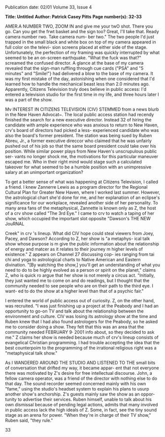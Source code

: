 Publication date: 02/01
Volume 33, Issue 4

**Title:  Untitled**
**Author: Patrick Casey Pitts**
**Page number(s): 32-33**

AMER.A NUMBER TWO, ZOOM IN and give me your twO shot. 
There you go. Can you get the frwt basket and the sign too? 
Great, I'll take that. Ready camera number rwo. Take camera num-
ber two." The two people I'd just trapped in the small black and 
white box on top of my camera appeared in full color on the televi-
sion screens placed at either side of the stage. Unfortunately, the 
perfection of my framing was quickly interrupted by what seemed 
to be an on-screen earthquake. "What the fuck was that?" screamed 
the confused director. A glance at the base of my camera revealed 
that the sign-man ruffling through cue cards ("PSA" and "5 minutes" 
and "Smile!"} had delivered a blow to the base of my camera. It was 
my first mistake of the day, astonishing when one considered that 
I'd learned how to handle the mechanical beast less than 2.0 minutes 
ago. Apparently, Citizens Television truly does believe in public 
access: I'd entered a television studio for the first time in my life, 
and three hours later I was a part of the show. 

Mv INTEREST IN CITIZENS TELEVISION (CIV} STEMMED from a news 
blurb in the New Haven Advocat~. The local public access station 
had recendy finished the search for a new executive director. Instead 
32 
of hiring the candidate with ample experience who was anxious to 
return to New Haven, crv's board of directors had picked a less-
experienced candidate who was also the board's former president. 
The station was being sued by Ruben Abreu, Jr., a former executive 
direccor who claimed that he was unfairly pushed out of his job so 
that the same board president could take over his position. While 
similar power plays from New Haven's unscrupulous public ser-
vants no longer shock me, the motivations for this particular 
maneuver escaped me. Who in their right mind would stage such a 
calculated takeover for what seemed to be a humble position with 
an unimpressive salary at an unimportant organization? 

To get a better sense of what was happening at Citizens 
Television, I called a friend. I knew Zannerre Lewis as a program 
director for the Regional Cultural Plan for Greater New Haven, 
where I worked last summer. However, the astrological chart she'd 
done for me, and her explanation of an eclipse's significance for our 
workplace, revealed another side of her personality. To many area 
fans of the metaphysical, Zannette is known only as Z, the host of 
a crv show called "The 3rd Eye." I came to crv to watch a taping 
of her show, which occupied the important slot opposite "Dawson's 
THE NEW JouRNAL 

Creek" in crv 's lineup. What did CIV hope could steal viewers from 
Joey, Pacey, and Dawson? According to Z, her show is "a metaphys-
ical talk show whose purpose is m give the public information about 
the relationship of energy and matcer as it relates to their journey m 
higher levels of existence." Z appears on Channel 27 discussing cop-
ies ranging from tai chi and yoga to astrological charts to Native 
American and Eastern divination. "[By watching the show,] you'll 
get an understanding of what you need to do to be highly evolved 
as a person or spirit on the planet," claims Z, who is quick ro argue 
that her show is not merely a circus act. "Initially, they just wanted 
me to come on and do readings, but I thought that the community 
needed to see people who are on their path to the third eye. I want-
ed to do the show at a higher level than that of a psychic fair." 

I entered the world of public access out of curiosity. Z, on the 
other hand, was recruited. "I was just finishing up a project at the 
Peabody and I had an opportunity to go-on TV and talk about the 
relationship between the environment and culture. CIV was losing 
its astrology show at the time and Ruben knew that I had also found 
astrologers for the Peabody, so he asked me to consider doing a 
show. They felt that this was an area that the community needed 
FEBRUARY 9· 2001 
info about, so they decided to ask me." Z claims her show is 
needed because much of crv's lineup consists of evangelical 
Christian programming. I had trouble accepting the idea that the 
best counterpoim to the programming of the irrational religious 
right was a "metaphysical talk show." 

As I WANDERED AROUND THE STUDIO AND LISTENED TO THE 
small bits of conversation that drifted my way, it became appar-
ent that not everyone there was motivated by Z's desire for free 
intellectual discourse. John, a fellow camera operator, was a 
friend of the director with nothing else to do that day. The sound 
recorder seemed concerned mainly with his own "fame," using 
the studio's headset system to explain his plans to usurp another 
show's anchorship. Z's guests mainly saw the show as an oppor-
tunity to advertise their services. Ruben himself, unable to talk 
about his own dismissal because of pending legal actions, admits 
that many involved in public access lack the high ideals of Z. 
Some, in fact, see the tiny sound stage as an arena for power. 
"When they're in charge of their TV show," Ruben said, "they 
rule." 

33